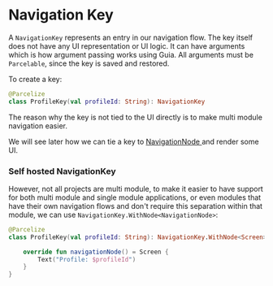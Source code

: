 # Navigation Key

A `NavigationKey` represents an entry in our navigation flow. The key itself does not have any UI representation or UI logic. It can have arguments which is how argument passing works using Guia. All arguments must be `Parcelable`, since the key is saved and restored.

To create a key:

```kotlin
@Parcelize
class ProfileKey(val profileId: String): NavigationKey
```

The reason why the key is not tied to the UI directly is to make multi module navigation easier.&#x20;

We will see later how we can tie a key to [NavigationNode ](navigation-node/)and render some UI.

### Self hosted NavigationKey

However, not all projects are multi module, to make it easier to have support for both multi module and single module applications, or even modules that have their own navigation flows and don't require this separation within that module, we can use `NavigationKey.WithNode<NavigationNode>`:

```kotlin
@Parcelize
class ProfileKey(val profileId: String): NavigationKey.WithNode<Screen> {

    override fun navigationNode() = Screen { 
        Text("Profile: $profileId")
    }
}
```
